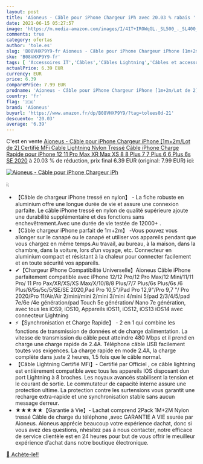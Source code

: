 ```yaml
---
layout: post
title: 'Aioneus - Câble pour iPhone Chargeur iPh avec 20.03 % rabais '
date: 2021-06-15 05:27:57
image: 'https://m.media-amazon.com/images/I/41T+IROWqGL._SL500_._SL400_.jpg'
comments: true
category: ofertas
author: 'tole.es'
slug: 'B08VHXP9Y9-fr Aioneus - Câble pour iPhone Chargeur iPhone [1m+2m/Lot de...'
sku: 'B08VHXP9Y9-fr'
tags: [ 'Accessoires IT','Câbles','Câbles Lightning','Câbles et accessoires','Informatique','aioneus', ]
actualPrice: 6.39 EUR
currency: EUR
price: 6.39
comparePrice: 7.99 EUR
prodname: 'Aioneus - Câble pour iPhone Chargeur iPhone [1m+2m/Lot de 2] Certifié MFi Cable Lightning Nylon Tressé Câble iPhone Charge Rapide pour iPhone 12 11 Pro Max XR Max XS 8 8 Plus 7 7 Plus 6 6 Plus 6s SE 2020'
country: 'fr'
flag: '🇫🇷'
brand: 'Aioneus'
buyurl: 'https://www.amazon.fr/dp/B08VHXP9Y9/?tag=tolees0d-21'
descuento: '20.03'
average: '6.39'
---
```


C'est en vente [Aioneus - Câble pour iPhone Chargeur iPhone [1m+2m/Lot de 2] Certifié MFi Cable Lightning Nylon Tressé Câble iPhone Charge Rapide pour iPhone 12 11 Pro Max XR Max XS 8 8 Plus 7 7 Plus 6 6 Plus 6s SE 2020](https://www.amazon.fr/dp/B08VHXP9Y9/?tag=tolees0d-21)  à  20.03 % de réduction, prix final  6.39 EUR (original: 7.99 EUR) ici:

[![Aioneus - Câble pour iPhone Chargeur iPh](https://m.media-amazon.com/images/I/41T+IROWqGL._SL500_._SL400_.jpg)](https://www.amazon.fr/dp/B08VHXP9Y9/?tag=tolees0d-21)

ℹ️:

- 【Câble de chargeur iPhone tressé en nylon】 - La fiche robuste en aluminium offre une longue durée de vie et assure une connexion parfaite. Le câble iPhone tressé en nylon de qualité supérieure ajoute une durabilité supplémentaire et des fonctions sans enchevêtrement.Avec une durée de vie testée de 12000+ .
- 【Câble chargeur iPhone parfait de 1m+2m】 -Vous pouvez vous allonger sur le canapé ou le canapé et utiliser vos appareils pendant que vous chargez en même temps.Au travail, au bureau, à la maison, dans la chambre, dans la voiture, lors d’un voyage, etc. Connecteur en aluminium compact et résistant à la chaleur pour connecter facilement et en toute sécurité vos appareils.
- ✔【Chargeur iPhone Compatibilité Universelle】Aioneus Câble iPhone parfaitement compatible avec iPhone 12/12 Pro/12 Pro Max/12 Mini/11/11 Pro/ 11 Pro Pax/XR/XS/XS Max/X/10/8/8 Plus/7/7 Plus/6s Plus/6s /6 Plus/6/5s/5c/5/SE/SE 2020,Pad Pro 10,5"/Pad Pro 12,9"/Pro 9,7 "/ Pro 2020/Pro 11/Air/Air 2/mini/mini 2/mini 3/mini 4/mini 5/pad 2/3/4/5/pad 7e/6e /4e génération/pad Touch 5e génération/ Nano 7e génération, avec tous les iOS9, iOS10, Appareils iOS11, iOS12, iOS13 iOS14 avec connecteur Lightning
- ⚡【Synchronisation et Charge Rapide】 - 2 en 1 qui combine les fonctions de transmission de données et de charge dalimentation. La vitesse de transmission du câble peut atteindre 480 Mbps et il prend en charge une charge rapide de 2.4A. Téléphone câble USB facilement toutes vos exigences. La charge rapide en mode 2.4A, la charge complète dans juste 2 heures, 1.5 fois que le câble normal.
- 【Câble Lightning Certifié MFi】- Certifié par Officiel , ce câble lightning est entièrement compatible avec tous les appareils IOS disposant dun port Lightning à 8 broches. Les noyaux avancés stabilisent la tension et le courant de sortie. Le commutateur de capacité interne assure une protection ultime. La protection contre les surtensions vous garantit une recharge extra-rapide et une synchronisation stable sans aucun message derreur.
- ★★★★★【Garantie à Vie】- Lachat comprend 2Pack 1M+2M Nylon tressé Câble de charge du téléphone ,avec GARANTIE A VIE ssurée par Aioneus. Aioneus apprécie beaucoup votre expérience dachat, donc si vous avez des questions, nhésitez pas à nous contacter, notre efficace de service clientèle est en 24 heures pour but de vous offrir le meuilleur expérience d’achat dans notre boutique électronique.

[🛒 Achète-le!!](https://www.amazon.fr/dp/B08VHXP9Y9/?tag=tolees0d-21)
